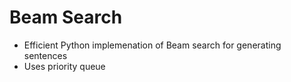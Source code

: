 # Beam Search
- Efficient Python implemenation of Beam search for generating sentences
- Uses priority queue


